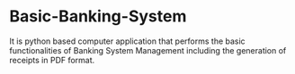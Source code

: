 # Basic-Banking-System
It is python based computer application that performs the basic functionalities of Banking System Management including the generation of receipts in PDF format.

